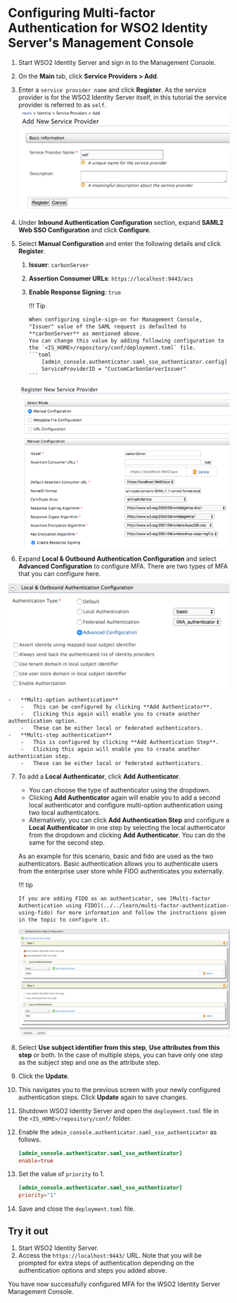 # Configuring Multi-factor Authentication for WSO2 Identity Server's Management Console

1.  Start WSO2 Identity Server and sign in to the Management Console.
2.  On the **Main** tab, click **Service Providers > Add**. 
3.  Enter a `service provider name` and click **Register**.  As the service provider is for the WSO2 Identity Server itself, in this tutorial the service provider is referred to as `self`.  
    ![configure-mfa-for-is](../assets/img/using-wso2-identity-server/configure-mfa-for-is.png)
4.  Under **Inbound Authentication Configuration** section, expand **SAML2 Web SSO Configuration** and click **Configure**.
5.  Select **Manual Configuration** and enter the following details and click **Register**.  
    1.  **Issuer**: `carbonServer`
    2.  **Assertion Consumer URLs**: `https://localhost:9443/acs`
    3.  **Enable Response Signing**: `true`

        !!! Tip 
           
            When configuring single-sign-on for Management Console, "Issuer" value of the SAML request is defaulted to **carbonServer** as mentioned above.
            You can change this value by adding following configuration to the `<IS_HOME>/repository/conf/deployment.toml` file.
            ```toml
                [admin_console.authenticator.saml_sso_authenticator.config]
                ServiceProviderID = "CustomCarbonServerIssuer"
            ```
    
    
    ![enable-response-signing](../assets/img/using-wso2-identity-server/enable-response-signing.png)

6.  Expand **Local & Outbound Authentication Configuration** and select **Advanced Configuration** to configure MFA. There are two types of MFA that you can configure here.

![add-auth-step](../assets/img/using-wso2-identity-server/add-auth-step.png)

    -   **Multi-option authentication**
        -   This can be configured by clicking **Add Authenticator**. 
        -   Clicking this again will enable you to create another authentication option. 
        -   These can be either local or federated authenticators.
    -   **Multi-step authentication**
        -   This is configured by clicking **Add Authentication Step**. 
        -   Clicking this again will enable you to create another authentication step.
        -   These can be either local or federated authenticators.

7.  To add a **Local Authenticator**, click **Add Authenticator**.
    -   You can choose the type of authenticator using the dropdown.
    -   Clicking **Add Authenticator** again will enable you to add a second local authenticator and configure multi-option authentication using two local authenticators. 
    -   Alternatively, you can click **Add Authentication Step** and configure a **Local Authenticator** in one step by selecting the local authenticator from the dropdown and clicking **Add Authenticator**. You can do the same for the second step.  
      
    As an example for this scenario, basic and fido are used as the two authenticators. Basic authentication allows you to authenticate users from the enterprise user store while FIDO authenticates you  externally.

    !!! tip
    
        If you are adding FIDO as an authenticator, see [Multi-factor Authentication using FIDO](../../learn/multi-factor-authentication-using-fido) for more information and follow the instructions given in the topic to configure it.
    

    ![mfa-using-fido](../assets/img/using-wso2-identity-server/mfa-using-fido.png)

8.  Select **Use subject identifier from this step**, **Use attributes from this step** or both. In the case of multiple steps, you can have only one step as the subject step and one as the
    attribute step.
9.  Click the **Update**.
10.  This navigates you to the previous screen with your newly configured authentication steps. Click **Update** again to save changes.
11. Shutdown WSO2 Identity Server and open the `deployment.toml` file in the `<IS_HOME>/repository/conf/` folder.
12. Enable the `admin_console.authenticator.saml_sso_authenticator` as follows.

    ``` toml
    [admin_console.authenticator.saml_sso_authenticator]
    enable=true
    ```

13. Set the value of `priority` to 1.

    ``` toml
    [admin_console.authenticator.saml_sso_authenticator]
    priority="1"
    ```

14. Save and close the `deployment.toml` file.


## Try it out

1.  Start WSO2 Identity Server.
2.  Access the `https://localhost:9443/` URL. Note that you will be prompted for extra steps of authentication depending on the authentication options and steps you added above.

You have now successfully configured MFA for the WSO2 Identity Server Management Console.
